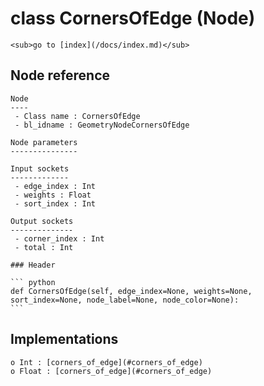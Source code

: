 # class CornersOfEdge (Node)

    <sub>go to [index](/docs/index.md)</sub>
    
## Node reference

    Node
    ----
     - Class name : CornersOfEdge
     - bl_idname : GeometryNodeCornersOfEdge
    
    Node parameters
    ---------------
    
    Input sockets
    -------------
     - edge_index : Int
     - weights : Float
     - sort_index : Int
    
    Output sockets
    --------------
     - corner_index : Int
     - total : Int
    
    ### Header

    ``` python
    def CornersOfEdge(self, edge_index=None, weights=None, sort_index=None, node_label=None, node_color=None):
    ```
    
## Implementations

    o Int : [corners_of_edge](#corners_of_edge) 
    o Float : [corners_of_edge](#corners_of_edge) 
    
    
